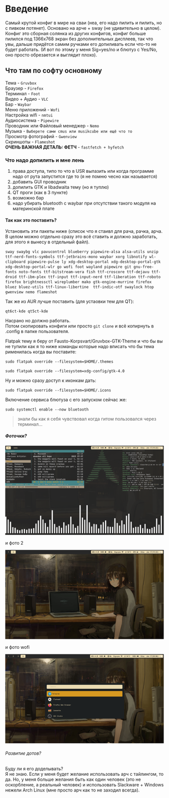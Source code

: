 # Введение
Самый крутой конфиг в мире на сваи (неа, его надо пилить и пилить, но с пивком потянет).
Основано на арче + sway (не удивительно в целом). Конфиг это сборная солянка из других конфигов, конфиг больше пилился под 1366x768 экран без дополнительных дисплеев, так что увы, дальше придётся самим ручками его допиливать если что-то не будет работать. (И вот по этому у меня Sig=yes/no и блютуз с Yes/No, оно просто обрезается и выглядит плохо).   
## Что там по софту основному
Тема - `Gruvbox`   
Браузер - `Firefox`  
Терминал - `Foot`  
Видео + Аудио - `VLC`  
Бар - `Waybar`  
Меню приложений - `Wofi`  
Настройка wifi - `nmtui`  
Аудиосистема - `Pipewire`  
Проводник или Файловый менеджер - `Nemo`  
Музыка - `Выберете сами cmus или musikcube или ещё что то`  
Просмотр фотографий - `Gwenview`  
Скриншоты - `Flameshot`  
__ОЧЕНЬ ВАЖНАЯ ДЕТАЛЬ: ФЕТЧ__ - `fastfetch + hyfetch`    
### Что надо допилить и мне лень
1. права доступа, типо то что в USR вылазить или когда программе надо от рута запустится где то (я не помню чесно как называется)
2. добавить GUI проводник
3. допилить GTK и libadwaita тему (но я туплю)
4. QT проги (как в 3 пункте)
5. возможно бар
6. надо убирать bluetooth с waybar при отсутствии такого модуля на материнской плате
#### Так как это поставить?  
Установить эти пакеты ниже (список что я стаивл для рача, рачка, арча. В целом можно отдельно сразу это всё ставить и должно заработать, для этого я вынесу в отдельный файл).
```
sway swaybg vlc pavucontrol blueberry pipewire-alsa alsa-utils unzip ttf-nerd-fonts-symbols ttf-jetbrains-mono waybar xorg libnotify wl-clipboard pipewire-pulse ly xdg-desktop-portal xdg-desktop-portal-gtk xdg-desktop-portal-wlr go wofi foot wayland pipewire git gnu-free-fonts noto-fonts ttf-bitstream-vera fish ttf-croscore ttf-dejavu ttf-droid ttf-ibm-plex ttf-input ttf-input-nerd ttf-liberation ttf-roboto firefox brightnessctl wireplumber mako gtk-engine-murrine firefox bluez bluez-utils ttf-linux-libertine  ttf-indic-otf swaylock htop gwenview nemo flameshot
```

Так же из AUR лучше поставить (для устаовки тем для QT):  
```
qt6ct-kde qt5ct-kde
```

Насрано но должно работать.  
Потом скопировать конфиги или просто `git clone` и всё копирнуть в .config в папке пользователя.  

Flatpak тему я беру от Fausto-Korpsvart/Gruvbox-GTK-Theme
и что бы вы не тупили как я то ниже команды которые надо вписать что бы тема рименилась когда вы поставите:  
```
sudo flatpak override --filesystem=$HOME/.themes
```

```
sudo flatpak override --filesystem=xdg-config/gtk-4.0
```

Ну и можно сразу доступ к иконкам дать:

```
sudo flatpak override --filesystem=$HOME/.icons
```

Включение сервиса блютуза с его запуском сейчас же:

```
sudo systemctl enable --now bluetooth
```

> знали бы как я себя чувствовал когда гитом пользовался через терминал...
  
##### Фоточки?
![](sway1.png)  
  
и фото 2
  
![](sway2.png)  
  
и фото wofi  
  
![](wofi.png)  
  
###### Развитие дотов?
Буду ли я его доделывать?  
Я не знаю. Если у меня будет желание использовать арч с тайлингом, то да. Но, у меня больше желания быть как один человек (это не оскорбление, а реальный человек) и использовать Slackware + Windows нежели Arch Linux (мне просто арч как то не заходил всегда).
